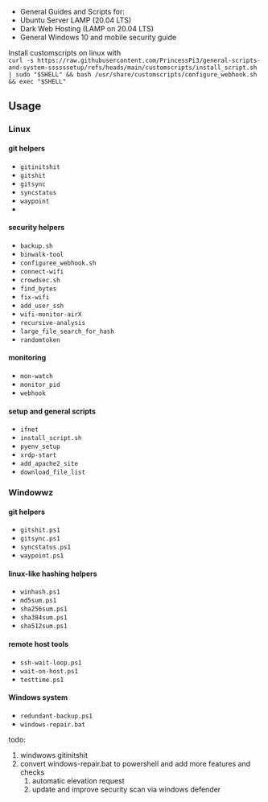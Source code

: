 * General Guides and Scripts for:
* Ubuntu Server LAMP (20.04 LTS)
* Dark Web Hosting (LAMP on 20.04 LTS)
* General Windows 10 and mobile security guide

Install customscripts on linux with  
`curl -s https://raw.githubusercontent.com/PrincessPi3/general-scripts-and-system-ssssssetup/refs/heads/main/customscripts/install_script.sh | sudo "$SHELL" && bash /usr/share/customscripts/configure_webhook.sh && exec "$SHELL"`

## Usage
### Linux
#### git helpers
* `gitinitshit`
* `gitshit`
* `gitsync`
* `syncstatus`
* `waypoint`
* 
#### security helpers
* `backup.sh`
* `binwalk-tool`
* `configuree_webhook.sh`
* `connect-wifi`
* `crowdsec.sh`
* `find_bytes`
* `fix-wifi`
* `add_user_ssh`
* `wifi-monitor-airX`
* `recursive-analysis`
* `large_file_search_for_hash`
* `randomtoken`

#### monitoring
* `mon-watch`
* `monitor_pid`
* `webhook`

#### setup and general scripts
* `ifnet`
* `install_script.sh`
* `pyenv_setup`
* `xrdp-start`
* `add_apache2_site`
* `download_file_list`

### Windowwz
#### git helpers
* `gitshit.ps1`
* `gitsync.ps1`
* `syncstatus.ps1`
* `waypoint.ps1`
#### linux-like hashing helpers
* `winhash.ps1`
* `md5sum.ps1`
* `sha256sum.ps1`
* `sha384sum.ps1`
* `sha512sum.ps1`
#### remote host tools
* `ssh-wait-loop.ps1`
* `wait-on-host.ps1`
* `testtime.ps1`
#### Windows system 
* `redundant-backup.ps1`
* `windows-repair.bat`

todo:
1. windwows gitinitshit
2. convert windows-repair.bat to powershell and add more features and checks
   1. automatic elevation request
   2. update and improve security scan via windows defender